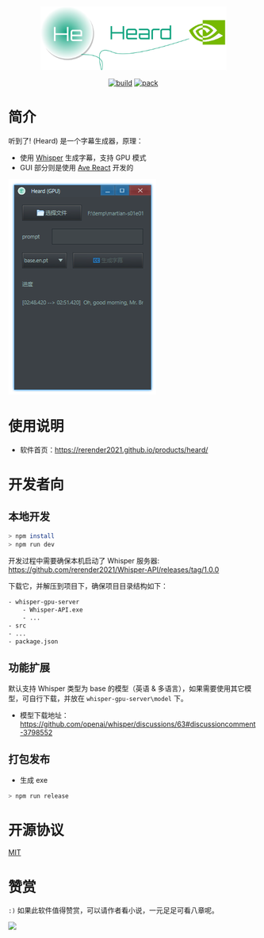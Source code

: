 <p align="center">
    <img width="375" src="./docs/images/logo.png">
</p>

<div align="center">

[![build](https://github.com/rerender2021/heard/actions/workflows/build.yml/badge.svg?branch=main&event=push)](https://github.com/rerender2021/heard/actions/workflows/build.yml) [![pack](https://github.com/rerender2021/heard/actions/workflows/pack.yml/badge.svg?branch=main&event=push)](https://github.com/rerender2021/heard/actions/workflows/pack.yml)

 </div>
 
# 简介

听到了! (Heard) 是一个字幕生成器，原理：

-   使用 [Whisper](https://github.com/openai/whisper) 生成字幕，支持 GPU 模式
-   GUI 部分则是使用 [Ave React](https://qber-soft.github.io/Ave-React-Docs/) 开发的

![heard-usage](./docs/images/heard-usage.png)

<!-- 演示视频见:

-   [回声：实时英语语音翻译](https://www.bilibili.com/video/BV11L411d7HE/) -->

# 使用说明

-   软件首页：https://rerender2021.github.io/products/heard/

# 开发者向

## 本地开发

```bash
> npm install
> npm run dev
```

开发过程中需要确保本机启动了 Whisper 服务器: https://github.com/rerender2021/Whisper-API/releases/tag/1.0.0


下载它，并解压到项目下，确保项目目录结构如下：

```
- whisper-gpu-server
    - Whisper-API.exe
    - ...
- src
- ...
- package.json
```

## 功能扩展

默认支持 Whisper 类型为 base 的模型（英语 & 多语言），如果需要使用其它模型，可自行下载，并放在 `whisper-gpu-server\model` 下。
- 模型下载地址：https://github.com/openai/whisper/discussions/63#discussioncomment-3798552

## 打包发布

-   生成 exe

```bash
> npm run release
```

# 开源协议

[MIT](./LICENSE)

# 赞赏

`:)` 如果此软件值得赞赏，可以请作者看小说，一元足足可看八章呢。

<p align="left">
    <img width="300" src="https://rerender2021.github.io/assets/donate.jpg">
</p>
